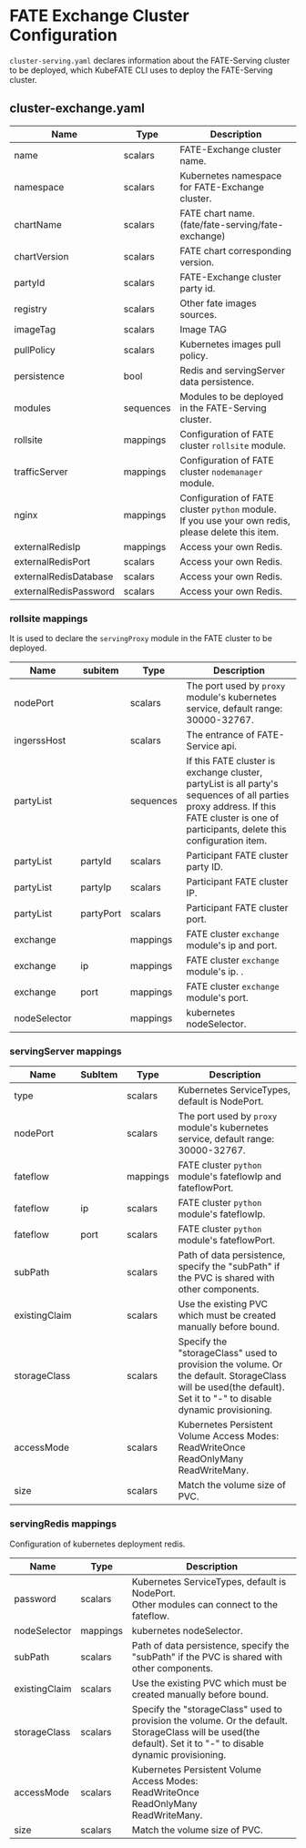 # FATE Exchange Cluster Configuration
`cluster-serving.yaml` declares information about the FATE-Serving cluster to be deployed, which KubeFATE CLI uses to deploy the FATE-Serving cluster.

## cluster-exchange.yaml
| Name                  | Type      | Description                                                  |
| --------------------- | --------- | ------------------------------------------------------------ |
| name                  | scalars   | FATE-Exchange cluster name.                                  |
| namespace             | scalars   | Kubernetes namespace for FATE-Exchange cluster.              |
| chartName             | scalars   | FATE chart name. (fate/fate-serving/fate-exchange)           |
| chartVersion          | scalars   | FATE chart corresponding version.                            |
| partyId               | scalars   | FATE-Exchange cluster party id.                              |
| registry              | scalars   | Other fate images sources.                                   |
| imageTag              | scalars   | Image TAG                                                    |
| pullPolicy            | scalars   | Kubernetes images pull policy.                               |
| persistence           | bool      | Redis and servingServer data persistence.                    |
| modules               | sequences | Modules to be deployed in the FATE-Serving cluster.          |
| rollsite              | mappings  | Configuration of FATE cluster `rollsite` module.             |
| trafficServer         | mappings  | Configuration of FATE cluster `nodemanager` module.          |
| nginx                 | mappings  | Configuration of FATE cluster `python` module.<br />If you use your own redis, please delete this item. |
| externalRedisIp       | mappings  | Access your own Redis.                                       |
| externalRedisPort     | scalars   | Access your own Redis.                                       |
| externalRedisDatabase | scalars   | Access your own Redis.                                       |
| externalRedisPassword | scalars   | Access your own Redis.                                       |

### rollsite mappings
It is used to declare the `servingProxy` module in the FATE cluster to be deployed.

| Name         | subitem   | Type      | Description                                                  |
| ------------ | --------- | --------- | ------------------------------------------------------------ |
| nodePort     |           | scalars   | The port used by `proxy` module's kubernetes service, default range: 30000-32767. |
| ingerssHost  |           | scalars   | The entrance of FATE-Service api.                            |
| partyList    |           | sequences | If this FATE cluster is exchange cluster, partyList is all party's sequences of all parties proxy address. If this FATE cluster is one of participants, delete this configuration item. |
| partyList    | partyId   | scalars   | Participant FATE cluster party ID.                           |
| partyList    | partyIp   | scalars   | Participant FATE cluster IP.                                 |
| partyList    | partyPort | scalars   | Participant FATE cluster port.                               |
| exchange     |           | mappings  | FATE cluster `exchange` module's ip and port.                |
| exchange     | ip        | mappings  | FATE cluster `exchange` module's ip. .                       |
| exchange     | port      | mappings  | FATE cluster `exchange` module's port.                       |
| nodeSelector |           | mappings  | kubernetes nodeSelector.                                     |

### servingServer mappings

| Name          | SubItem | Type     | Description                                                  |
| ------------- | ------- | -------- | ------------------------------------------------------------ |
| type          |         | scalars  | Kubernetes ServiceTypes, default is NodePort.                |
| nodePort      |         | scalars  | The port used by `proxy` module's kubernetes service, default range: 30000-32767. |
| fateflow      |         | mappings | FATE cluster `python` module's fateflowIp and fateflowPort.  |
| fateflow      | ip      | scalars  | FATE cluster `python` module's fateflowIp.                   |
| fateflow      | port    | scalars  | FATE cluster `python` module's fateflowPort.                 |
| subPath       |         | scalars  | Path of data persistence, specify the "subPath" if the PVC is shared with other components. |
| existingClaim |         | scalars  | Use the existing PVC which must be created manually before bound. |
| storageClass  |         | scalars  | Specify the "storageClass" used to provision the volume. Or the default. StorageClass will be used(the default). Set it to "-" to disable dynamic provisioning. |
| accessMode    |         | scalars  | Kubernetes Persistent Volume Access Modes: <br />ReadWriteOnce<br />ReadOnlyMany <br />ReadWriteMany. |
| size          |         | scalars  | Match the volume size of PVC.                                |

### servingRedis mappings

Configuration of kubernetes deployment redis.

| Name         | Type     | Description                                                  |
| ------------ | -------- | ------------------------------------------------------------ |
| password     | scalars  | Kubernetes ServiceTypes, default is NodePort.<br />Other modules can connect to the fateflow. |
| nodeSelector | mappings | kubernetes nodeSelector.                                     |
| subPath       | scalars  | Path of data persistence, specify the "subPath" if the PVC is shared with other components. |
| existingClaim | scalars  | Use the existing PVC which must be created manually before bound. |
| storageClass  | scalars  | Specify the "storageClass" used to provision the volume. Or the default. StorageClass will be used(the default). Set it to "-" to disable dynamic provisioning. |
| accessMode    | scalars  | Kubernetes Persistent Volume Access Modes: <br />ReadWriteOnce<br />ReadOnlyMany <br />ReadWriteMany. |
| size          | scalars  | Match the volume size of PVC.                                |
